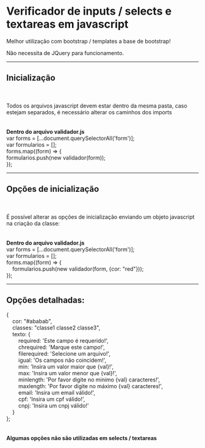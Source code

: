 <h1>Verificador de inputs / selects e textareas em javascript</h1>
Melhor utilização com bootstrap / templates a base de bootstrap!

Não necessita de JQuery para funcionamento.

<hr>

<h2>Inicialização</h2>
<b><script type="module" src="validadorJs/validador.js"></script></b><br/><br/>
Todos os arquivos javascript devem estar dentro da mesma pasta, caso estejam separados, é necessário alterar os caminhos dos imports
<br/><br/><br/>
<b>Dentro do arquivo validador.js</b><br/>
var forms = [...document.querySelectorAll('form')];<br/>
var formularios = [];<br/>
forms.map((form) => {<br/>
    formularios.push(new validador(form));<br/>
});<br/>
<hr>

<h2>Opções de inicialização</h2>
<b><script type="module" src="validadorJs/validador.js"></script></b><br/><br/>
É possível alterar as opções de inicialização enviando um objeto javascript na criação da classe:
<br/><br/><br/>
<b>Dentro do arquivo validador.js</b><br/>
var forms = [...document.querySelectorAll('form')];<br/>
var formularios = [];<br/>
forms.map((form) => {<br/>
&nbsp;&nbsp;&nbsp;&nbsp;formularios.push(new validador(form, {cor: "red"}));<br/>
});<br/>

<hr>
<h2>Opções detalhadas:</h2>
    {<br/>
        &nbsp;&nbsp;&nbsp;&nbsp;cor: "#ababab",<br/>
        &nbsp;&nbsp;&nbsp;&nbsp;classes: "classe1 classe2 classe3",<br/>
        &nbsp;&nbsp;&nbsp;&nbsp;texto: {<br/>
            &nbsp;&nbsp;&nbsp;&nbsp;&nbsp;&nbsp;&nbsp;&nbsp;required: 'Este campo é requerido!',<br/>
            &nbsp;&nbsp;&nbsp;&nbsp;&nbsp;&nbsp;&nbsp;&nbsp;chrequired: 'Marque este campo!',<br/>
            &nbsp;&nbsp;&nbsp;&nbsp;&nbsp;&nbsp;&nbsp;&nbsp;filerequired: 'Selecione um arquivo!',<br/>
            &nbsp;&nbsp;&nbsp;&nbsp;&nbsp;&nbsp;&nbsp;&nbsp;igual: 'Os campos não coincidem!',<br/>
            &nbsp;&nbsp;&nbsp;&nbsp;&nbsp;&nbsp;&nbsp;&nbsp;min: 'Insira um valor maior que {val}!',<br/>
            &nbsp;&nbsp;&nbsp;&nbsp;&nbsp;&nbsp;&nbsp;&nbsp;max: 'Insira um valor menor que {val}!',<br/>
            &nbsp;&nbsp;&nbsp;&nbsp;&nbsp;&nbsp;&nbsp;&nbsp;minlength: 'Por favor digite no minimo {val} caracteres!',<br/>
            &nbsp;&nbsp;&nbsp;&nbsp;&nbsp;&nbsp;&nbsp;&nbsp;maxlength: 'Por favor digite no máximo {val} caracteres!',<br/>
            &nbsp;&nbsp;&nbsp;&nbsp;&nbsp;&nbsp;&nbsp;&nbsp;email: 'Insira um email válido!',<br/>
            &nbsp;&nbsp;&nbsp;&nbsp;&nbsp;&nbsp;&nbsp;&nbsp;cpf: 'Insira um cpf válido!',<br/>
            &nbsp;&nbsp;&nbsp;&nbsp;&nbsp;&nbsp;&nbsp;&nbsp;cnpj: 'Insira um cnpj válido!'<br/>
        &nbsp;&nbsp;&nbsp;&nbsp;}<br/>
    };<br/><br/><br/>
    <b>Algumas opções não são utilizadas em selects / textareas</b>

